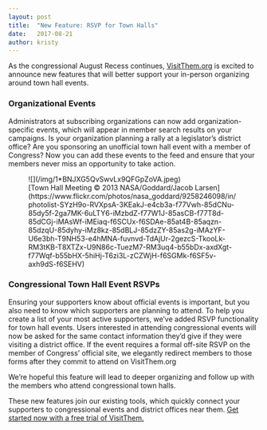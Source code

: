 ```yaml
---
layout:	post
title:	"New Feature: RSVP for Town Halls"
date:	2017-08-21
author: kristy
---
```


As the congressional August Recess continues, [VisitThem.org](https://www.visitthem.org/) is excited to announce new features that will better support your in-person organizing around town hall events.

### Organizational Events

Administrators at subscribing organizations can now add organization-specific events, which will appear in member search results on your campaigns. Is your organization planning a rally at a legislator’s district office? Are you sponsoring an unofficial town hall event with a member of Congress? Now you can add these events to the feed and ensure that your members never miss an opportunity to take action.

<figure markdown="1">
![](/img/1*BNJXG5QvSwvLx9QFGpZoVA.jpeg)
<figcaption class="figure-caption" markdown="1">
[Town Hall Meeting © 2013 NASA/Goddard/Jacob Larsen](https://www.flickr.com/photos/nasa_goddard/9258246098/in/photolist-SYzH9o-RVXpsA-3KEakJ-e4cb3a-f77Vwh-85dCNu-85dy5f-2ga7MK-6uLTY6-iMzbdZ-f77W1J-85asCB-f77T8d-85dCGj-iMAsWf-iMEiaq-f6SCUx-f6SDAe-85at4B-85aqzn-85dzqU-85dyhy-iMz8kz-85dBLJ-85dzZY-85as2g-iMAzYF-U6e3bh-T9NH53-e4hMNA-fuvnvd-TdAjUr-2gezcS-TkooLk-RM3tKB-T8XTZx-U9N86c-TuezM7-RM3uq4-b55bDx-axdXgt-f77Wqf-b55bHX-5hiHj-T6zi3L-zCZWjH-f6SGMk-f6SF5v-axh9dS-f6SEHV)
</figcaption>
</figure>

### Congressional Town Hall Event RSVPs

Ensuring your supporters know about official events is important, but you also need to know which supporters are planning to attend. To help you create a list of your most active supporters, we’ve added RSVP functionality for town hall events. Users interested in attending congressional events will now be asked for the same contact information they’d give if they were visiting a district office. If the event requires a formal off-site RSVP on the member of Congress’ official site, we elegantly redirect members to those forms after they commit to attend on VisitThem.org

We’re hopeful this feature will lead to deeper organizing and follow up with the members who attend congressional town halls.

These new features join our existing tools, which quickly connect your supporters to congressional events and district offices near them. [Get started now with a free trial of VisitThem.](https://www.visitthem.org/users/sign_up?source=homepage)

